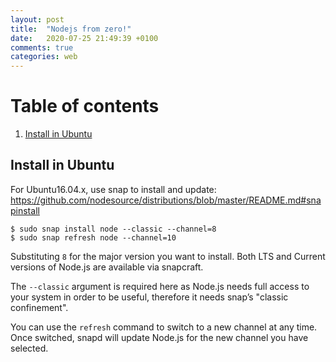 ```yaml
---
layout: post
title:  "Nodejs from zero!"
date:   2020-07-25 21:49:39 +0100
comments: true  
categories: web
---
```



# Table of contents
1. [Install in Ubuntu](#installinubuntu)





## Install in Ubuntu <a name="installinubuntu"></a>
For Ubuntu16.04.x, use snap to install and update: https://github.com/nodesource/distributions/blob/master/README.md#snapinstall
```
$ sudo snap install node --classic --channel=8    
$ sudo snap refresh node --channel=10  
```   

Substituting `8` for the major version you want to install. Both LTS and Current versions of Node.js are available via snapcraft.

The `--classic` argument is required here as Node.js needs full access to your system in order to be useful, therefore it needs snap’s "classic confinement". 

You can use the `refresh` command to switch to a new channel at any time. Once switched, snapd will update Node.js for the new channel you have selected.

